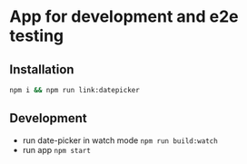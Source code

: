 # App for development and e2e testing

## Installation

```bash
npm i && npm run link:datepicker
```

## Development

- run date-picker in watch mode `npm run build:watch`
- run app `npm start`
